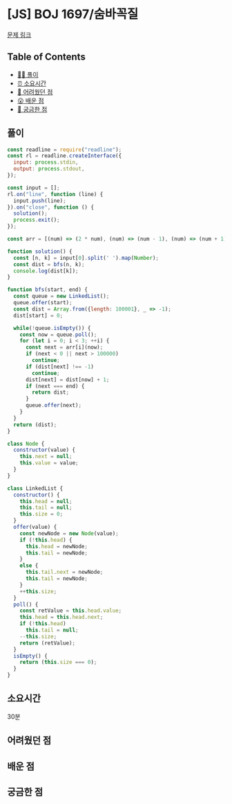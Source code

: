 # [JS] BOJ 1697/숨바꼭질

[문제 링크](https://www.acmicpc.net/problem/1697)

<!-- 제목으로 다음과 같은 내용으로 작성해주세요 ! -->
<!-- 📕 백준 : BOJ 문제번호/문제제목 e.g. BOJ 2577/숫자의 개수 -->
<!-- 📗 프로그래머스 : PRO 문제번호/문제제목 e.g. PRO 120812/최빈값 구하기 -->
<!-- 백준허브를 사용하시면 프로그래머스의 문제번호도 확인하실 수 있습니다 -->

## Table of Contents

- [✍🏻 풀이](#풀이)
- [⏰ 소요시간](#소요시간)
- [🫠 어려웠던 점](#어려웠던-점)
- [😮 배운 점](#배운-점)
- [🤔 궁금한 점](#궁금한-점)

## 풀이

<!-- ```옆에 사용하는 언어를 기입하세요 e.g. javascript, python -->

```javascript
const readline = require("readline");
const rl = readline.createInterface({
  input: process.stdin,
  output: process.stdout,
});

const input = [];
rl.on("line", function (line) {
  input.push(line);
}).on("close", function () {
  solution();
  process.exit();
});

const arr = [(num) => (2 * num), (num) => (num - 1), (num) => (num + 1)];

function solution() {
  const [n, k] = input[0].split(' ').map(Number);
  const dist = bfs(n, k);
  console.log(dist[k]);
}

function bfs(start, end) {
  const queue = new LinkedList();
  queue.offer(start);
  const dist = Array.from({length: 100001}, _ => -1);
  dist[start] = 0;

  while(!queue.isEmpty()) {
    const now = queue.poll();
    for (let i = 0; i < 3; ++i) {
      const next = arr[i](now);
      if (next < 0 || next > 100000)
        continue;
      if (dist[next] !== -1)
        continue;
      dist[next] = dist[now] + 1;
      if (next === end) {
        return dist;
      }
      queue.offer(next);
    }
  }
  return (dist);
}

class Node {
  constructor(value) {
    this.next = null;
    this.value = value;
  }
}

class LinkedList {
  constructor() {
    this.head = null;
    this.tail = null;
    this.size = 0;
  }
  offer(value) {
    const newNode = new Node(value);
    if (!this.head) {
      this.head = newNode;
      this.tail = newNode;
    }
    else {
      this.tail.next = newNode;
      this.tail = newNode;
    }
    ++this.size;
  }
  poll() {
    const retValue = this.head.value;
    this.head = this.head.next;
    if (!this.head)
      this.tail = null;
    --this.size;
    return (retValue);
  }
  isEmpty() {
    return (this.size === 0);
  }
}
```

## 소요시간
30분

## 어려웠던 점

## 배운 점

## 궁금한 점
